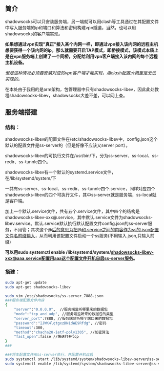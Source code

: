 ## 简介

shadowsocks可以只安装服务端，另一端就可以用clash等工具通过在其配置文件中写入服务端的ip和端口和算法和密码构建vpn隧道，当然，也可以用shadowsocks的客户端实现。

**如果想通过vpn实现"真正"接入某个内网一样，即通过vpn接入该内网的远程主机想要获得一个该内网的ip，那么就需要开启TAP模式，即桥接模式，该模式本质上是在vpn服务端上创建了一个网桥，分配给利用vpn客户端接入该内网的每个远程主机设备。**

*但是这种情况必须要安装对应的vpn客户端才能实现，用clash配置大概里是无法实现的。*

在本处由于我用的是arm架构，包管理器中只有shadowsocks-libev，因此此处教程shadowsocks-libev，shadowsocks大差不差，可以网上查。

## 服务端搭建

### 结构：

shadowsocks-libev的配置文件在/etc/shadowsocks-libev中，config.json这个默认的配置文件是ss-server的（但是好像不应该又server port）。

shadowsocks-libev的可执行文件在/usr/bin/下，分为ss-server、ss-local、ss-redir、ss-tunnle四个。

shadowsocks-libev有一个默认的systemd.service文件，在/lib/systemd/system/下

一共有ss-server、ss-local、ss-redir、ss-tunnle四个.service，同样对应四个shadowsocks-libev的四个可执行文件，其中ss-server就是服务端，ss-local就是客户端。

加上一个默认.service文件，共有五个.service文件，其中四个的结构是shadowsocks-libev-xxx@.service，其中默认.service文件为shadowsocks-libev.service。默认.service默认执行默认配置文件config.json的ss-server服务，不用管；其次这个@后的意思为把@和.service之间的内容作为ss的.json配置文件名前缀输入，从而利用该配置文件启动一个ss服务(不用输入.json,只输入前缀)

**可以用sudo systemctl enable /lib/systemd/system/shadowsocks-libev-xxx@aaa.service配置用aaa这个配置文件开机自启ss-server服务。**

### 搭建：

```bash
sudo apt-get update
sudo apt-get shadowsocks-libev

sudo vim /etc/shadowsocks/ss-server_7888.json
###服务端配置文件内容
{
    "server":"0.0.0.0",  //服务端监听哪里来的数据包
    "mode":"tcp_and_udp", //服务端监听来的数据包的类型
    "server_port":7888, //服务端监听哪个端口来的数据包
    "password":"IJWK4lqtgxzDN1dWE9Rfdg", //密码
    "timeout":300,
    "method":"chacha20-ietf-poly1305", //加密算法
    "fast_open":false //快速打开tcp
}
###

###将本配置文件用ss-server执行，并配置开机自启
sudo systemctl start /lib/systemd/system/shadowsocks-libev-server@ss-server_7888.service
sudo systemctl enable /lib/systemd/system/shadowsocks-libev-server@ss-server_7888.service
```

